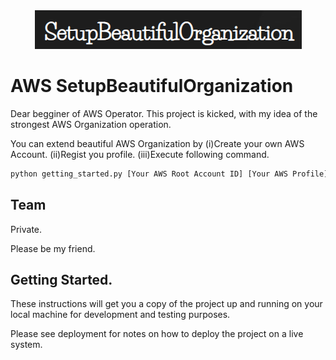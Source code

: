 <div align="center">
<img src="./icon.png" title="ICON">
</div>

# AWS SetupBeautifulOrganization

Dear begginer of AWS Operator. This project is kicked, with my idea of the strongest AWS Organization operation.

You can extend beautiful AWS Organization by (i)Create your own AWS Account. (ii)Regist you profile. (iii)Execute following command.

```python
python getting_started.py [Your AWS Root Account ID] [Your AWS Profile] [MFA Token]
```

## Team 
Private.

Please be my friend.

## Getting Started.
These instructions will get you a copy of the project up and running on your local machine for development and testing purposes. 

Please see deployment for notes on how to deploy the project on a live system.


